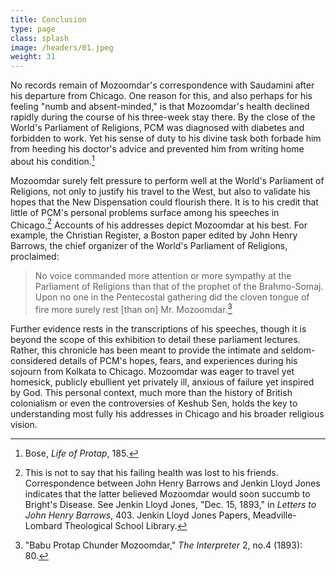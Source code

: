 ```yaml
---
title: Conclusion
type: page
class: splash
image: /headers/01.jpeg
weight: 31
---
```


No records remain of Mozoomdar's correspondence with Saudamini after his
departure from Chicago. One reason for this, and also perhaps for his
feeling "numb and absent-minded," is that Mozoomdar's health declined
rapidly during the course of his three-week stay there. By the close of
the World's Parliament of Religions, PCM was diagnosed with diabetes and
forbidden to work. Yet his sense of duty to his divine task both forbade
him from heeding his doctor's advice and prevented him from writing home
about his condition.[^59]

Mozoomdar surely felt pressure to perform well at the World's Parliament
of Religions, not only to justify his travel to the West, but also to
validate his hopes that the New Dispensation could flourish there. It is
to his credit that little of PCM's personal problems surface among his
speeches in Chicago.[^60] Accounts of his addresses depict Mozoomdar at
his best. For example, the Christian Register, a Boston paper edited by
John Henry Barrows, the chief organizer of the World's Parliament of
Religions, proclaimed:

> No voice commanded more attention or more sympathy at the Parliament of
Religions than that of the prophet of the Brahmo-Somaj. Upon no one in
the Pentecostal gathering did the cloven tongue of fire more surely rest
\[than on\] Mr. Mozoomdar.[^61]

Further evidence rests in the transcriptions of his speeches, though it
is beyond the scope of this exhibition to detail these parliament
lectures. Rather, this chronicle has been meant to provide the intimate
and seldom-considered details of PCM's hopes, fears, and experiences
during his sojourn from Kolkata to Chicago. Mozoomdar was eager to
travel yet homesick, publicly ebullient yet privately ill, anxious of
failure yet inspired by God. This personal context, much more than the
history of British colonialism or even the controversies of Keshub Sen,
holds the key to understanding most fully his addresses in Chicago and
his broader religious vision.

[^59]: Bose, *Life of Protap*, 185.

[^60]: This is not to say that his failing health was lost to his
    friends. Correspondence between John Henry Barrows and Jenkin Lloyd
    Jones indicates that the latter believed Mozoomdar would soon
    succumb to Bright's Disease. See Jenkin Lloyd Jones, "Dec. 15,
    1893," in *Letters to John Henry Barrows*, 403. Jenkin Lloyd Jones
    Papers, Meadville-Lombard Theological School Library.

[^61]: "Babu Protap Chunder Mozoomdar," *The Interpreter* 2, no.4
    (1893): 80.
